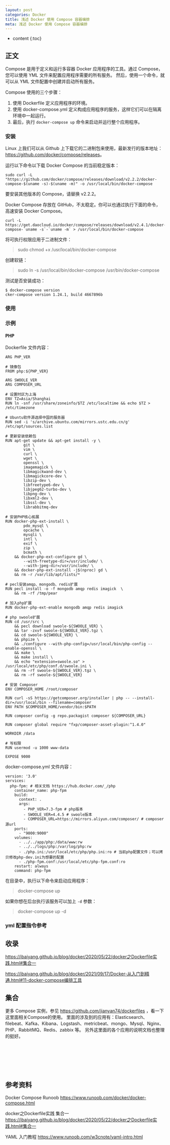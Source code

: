 ```yaml
---
layout: post
categories: Docker
title: 浅述 Docker 使用 Compose 容器编排
meta: 浅述 Docker 使用 Compose 容器编排
---
```

* content
{:toc}

## 正文

Compose 是用于定义和运行多容器 Docker 应用程序的工具。通过 Compose，您可以使用 YML 文件来配置应用程序需要的所有服务。
然后，使用一个命令，就可以从 YML 文件配置中创建并启动所有服务。

Compose 使用的三个步骤：
1. 使用 Dockerfile 定义应用程序的环境。
2. 使用 docker-compose.yml 定义构成应用程序的服务，这样它们可以在隔离环境中一起运行。
3. 最后，执行 `docker-compose up` 命令来启动并运行整个应用程序。

### 安装

Linux 上我们可以从 Github 上下载它的二进制包来使用，最新发行的版本地址：<https://github.com/docker/compose/releases>。

运行以下命令以下载 Docker Compose 的当前稳定版本：
```
sudo curl -L "https://github.com/docker/compose/releases/download/v2.2.2/docker-compose-$(uname -s)-$(uname -m)" -o /usr/local/bin/docker-compose
```

要安装其他版本的 Compose，请替换 v2.2.2。

Docker Compose 存放在 GitHub，不太稳定。你可以也通过执行下面的命令，高速安装 Docker Compose。
```
curl -L https://get.daocloud.io/docker/compose/releases/download/v2.4.1/docker-compose-`uname -s`-`uname -m` > /usr/local/bin/docker-compose
```

将可执行权限应用于二进制文件：
> sudo chmod +x /usr/local/bin/docker-compose

创建软链：
> sudo ln -s /usr/local/bin/docker-compose /usr/bin/docker-compose

测试是否安装成功：
```
$ docker-compose version
cker-compose version 1.24.1, build 4667896b
```

### 使用




### 示例

#### PHP

Dockerfile 文件内容：
```
ARG PHP_VER

# 镜像包
FROM php:${PHP_VER}

ARG SWOOLE_VER
ARG COMPOSER_URL

# 设置时区为上海
ENV TZ=Asia/Shanghai
RUN ln -snf /usr/share/zoneinfo/$TZ /etc/localtime && echo $TZ > /etc/timezone

# Ubuntu软件源选择中国的服务器
RUN sed -i 's/archive.ubuntu.com/mirrors.ustc.edu.cn/g' /etc/apt/sources.list

# 更新安装依赖包
RUN apt-get update && apt-get install -y \
        git \
        vim \
        curl \
        wget \
        openssl \
        imagemagick \
        libmagickwand-dev \
        libmagickcore-dev \
        libzip-dev \
        libfreetype6-dev \
        libjpeg62-turbo-dev \
        libpng-dev \
        libxml2-dev \
        libssl-dev \
        librabbitmq-dev

# 安装PHP核心拓展
RUN docker-php-ext-install \
        pdo_mysql \
        opcache \
        mysqli \
        intl \
        exif \
        zip \
        bcmath \
    && docker-php-ext-configure gd \
        --with-freetype-dir=/usr/include/ \
        --with-jpeg-dir=/usr/include/ \
    && docker-php-ext-install -j$(nproc) gd \
    && rm -r /var/lib/apt/lists/*

# pecl安装amqp、mongodb、redis扩展
RUN pecl install -o -f mongodb amqp redis imagick  \
    && rm -rf /tmp/pear

# 加入php扩展
RUN docker-php-ext-enable mongodb amqp redis imagick

# php swoole扩展
RUN cd /usr/src \
    && pecl download swoole-${SWOOLE_VER} \
    && tar -zxvf swoole-${SWOOLE_VER}.tgz \
    && cd swoole-${SWOOLE_VER} \
    && phpize \
    && ./configure --with-php-config=/usr/local/bin/php-config --enable-openssl \
    && make \
    && make install \
    && echo "extension=swoole.so" > /usr/local/etc/php/conf.d/swoole.ini \
    && rm -rf swoole-${SWOOLE_VER}.tgz \
    && rm -rf swoole-${SWOOLE_VER}

# 安装 Composer
ENV COMPOSER_HOME /root/composer

RUN curl -sS https://getcomposer.org/installer | php -- --install-dir=/usr/local/bin --filename=composer
ENV PATH $COMPOSER_HOME/vendor/bin:$PATH

RUN composer config -g repo.packagist composer ${COMPOSER_URL}

RUN composer global require "fxp/composer-asset-plugin:^1.4.0"

WORKDIR /data

# 写权限
RUN usermod -u 1000 www-data

EXPOSE 9000
```

docker-compose.yml 文件内容：
```
version: '3.0'
services:
  php-fpm: # 相关文档 https://hub.docker.com/_/php
    container_name: php-fpm
    build:
      context: .
      args:
        - PHP_VER=7.3-fpm # php版本
        - SWOOLE_VER=4.4.5 # swoole版本
        - COMPOSER_URL=https://mirrors.aliyun.com/composer/ # composer源url
    ports:
      - "9000:9000"
    volumes:
      - ../../app/php:/data/www:rw
      - ../../logs/php:/var/log/php:rw
      - ./php.ini:/usr/local/etc/php/php.ini:ro # 当前php配置文件；可以拷贝修改php-dev.ini为想要的配置
      - ./php-fpm.conf:/usr/local/etc/php-fpm.conf:ro
    restart: always
    command: php-fpm
```

在目录中，执行以下命令来启动应用程序：
> docker-compose up

如果你想在后台执行该服务可以加上 `-d` 参数：
> docker-compose up -d

### yml 配置指令参考


## 收录

<https://ibaiyang.github.io/blog/docker/2020/05/22/docker之Dockerfile实践.html#集合一>

<https://ibaiyang.github.io/blog/docker/2021/09/17/Docker-从入门到精通.html#11-docker-compose编排工具>


## 集合

更多 Compose 实例，参见 <https://github.com/jianyan74/dockerfiles> ，看一下这里面相关Compose的使用。
里面的涉及到的应用有：Elasticsearch、filebeat、Kafka、Kibana、Logstash、metricbeat、mongo、Mysql、Nginx、PHP、RabbitMQ、Redis、zabbix 等。
另外这里面的各个应用的说明文档也整理的挺好。








<br/><br/><br/><br/><br/>
## 参考资料

Docker Compose Runoob <https://www.runoob.com/docker/docker-compose.html>

docker之Dockerfile实践 集合一 <https://ibaiyang.github.io/blog/docker/2020/05/22/docker之Dockerfile实践.html#集合一>

YAML 入门教程 <https://www.runoob.com/w3cnote/yaml-intro.html>

